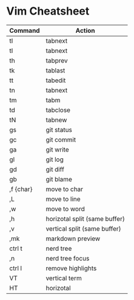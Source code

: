 # Vim Cheatsheet

|Command         | Action                					 |
|----------------|-------------------------------------------|
|tl   	         |  tabnext             					 |
|tl   	         |  tabnext             					 |
|th   	         |  tabprev             					 |
|tk   	         |  tablast             					 |
|tt   	         |  tabedit             					 |
|tn   	         |  tabnext             					 |
|tm   	         |  tabm                					 |
|td   	         |  tabclose            					 |
|tN   	         |  tabnew              					 |
|gs 	         |  git status                               |
|gc 	         |  git commit								 |
|ga 	         |  git write								 |
|gl 	         |  git log									 |
|gd 	         |  git diff								 |
|gb 	         |  git blame								 |
|,f {char}       |  move to char                             |
|,L 			 |  move to line                             |
|,w              |  move to word                             |
|,h              |  horizotal split (same buffer)            |
|,v              |  vertical split (same buffer)             |
|,mk             |  markdown preview                         |
|ctrl t          |  nerd tree                                |
|,n              |  nerd tree focus                          |
|ctrl l          |  remove highlights                        |
|VT              |  vertical term                            |
|HT				 |  horizotal                                |


